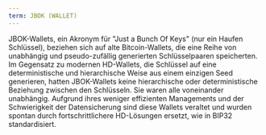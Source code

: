 ```yaml
---
term: JBOK (WALLET)
---
```


JBOK-Wallets, ein Akronym für "Just a Bunch Of Keys" (nur ein Haufen Schlüssel), beziehen sich auf alte Bitcoin-Wallets, die eine Reihe von unabhängig und pseudo-zufällig generierten Schlüsselpaaren speicherten. Im Gegensatz zu modernen HD-Wallets, die Schlüssel auf eine deterministische und hierarchische Weise aus einem einzigen Seed generieren, hatten JBOK-Wallets keine hierarchische oder deterministische Beziehung zwischen den Schlüsseln. Sie waren alle voneinander unabhängig. Aufgrund ihres weniger effizienten Managements und der Schwierigkeit der Datensicherung sind diese Wallets veraltet und wurden spontan durch fortschrittlichere HD-Lösungen ersetzt, wie in BIP32 standardisiert.